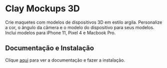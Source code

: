 # Clay Mockups 3D

Crie maquetes com modelos de dispositivos 3D em estilo argila. Personalize a cor, o ângulo da câmera e o modelo do dispositivo para seus modelos. Inclui modelos para iPhone 11, Pixel 4 e Macbook Pro.

## Documentação e Instalação

Clique [aqui](https://www.figma.com/community/plugin/819335598581469537) para ver a documentação e fazer a instalação.
